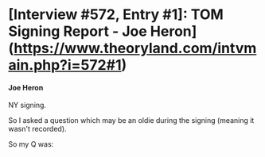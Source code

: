 # [Interview #572, Entry #1]: TOM Signing Report - Joe Heron](https://www.theoryland.com/intvmain.php?i=572#1)

#### Joe Heron

NY signing.

So I asked a question which may be an oldie during the signing (meaning it wasn't recorded).

So my Q was:

